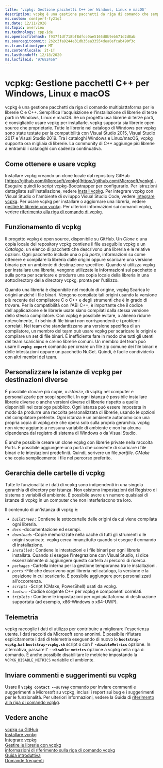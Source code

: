 ```yaml
---
title: 'vcpkg: Gestione pacchetti C++ per Windows, Linux e macOS'
description: vcpkg è una gestione pacchetti da riga di comando che semplifica notevolmente l'acquisizione e l'installazione di librerie C++ Open Source in Windows, macOS e Linux.
ms.custom: contperf-fy21q2
ms.date: 12/11/2020
ms.topic: overview
ms.technology: cpp-ide
ms.openlocfilehash: f937f1df718bf8dfcc0ae5166d8b9eb671d2d8ab
ms.sourcegitcommit: 2b2c3fa9244e31db35ea33554dea0efcab490f3c
ms.translationtype: MT
ms.contentlocale: it-IT
ms.lasthandoff: 12/18/2020
ms.locfileid: "97682466"
---
```

# <a name="vcpkg-a-c-package-manager-for-windows-linux-and-macos"></a>vcpkg: Gestione pacchetti C++ per Windows, Linux e macOS

vcpkg è una gestione pacchetti da riga di comando multipiattaforma per le librerie C e C++. Semplifica l'acquisizione e l'installazione di librerie di terze parti in Windows, Linux e macOS. Se un progetto usa librerie di terze parti, è consigliabile usare vcpkg per installarle. vcpkg supporta sia librerie open source che proprietarie. Tutte le librerie nel catalogo di Windows per vcpkg sono state testate per la compatibilità con Visual Studio 2015, Visual Studio 2017 e Visual Studio 2019. Tra i cataloghi Windows e Linux/macOS, vcpkg supporta ora migliaia di librerie. La community di C++ aggiunge più librerie a entrambi i cataloghi con cadenza continuativa.

## <a name="how-to-get-and-use-vcpkg"></a>Come ottenere e usare vcpkg

Installare vcpkg creando un clone locale dal repository GitHub [https://github.com/Microsoft/vcpkg](https://github.com/Microsoft/vcpkg) . Eseguire quindi lo script vcpkg-Bootstrapper per configurarlo. Per istruzioni dettagliate sull'installazione, vedere [Install vcpkg](install-vcpkg.md). Per integrare vcpkg con Visual Studio o l'ambiente di sviluppo Visual Studio Code, vedere [integrare vcpkg](integrate-vcpkg.md). Per usare vcpkg per installare o aggiornare una libreria, vedere [gestire le librerie con vcpkg](manage-libraries-with-vcpkg.md). Per ulteriori informazioni sui comandi vcpkg, vedere [riferimento alla riga di comando di vcpkg](vcpkg-command-line-reference.md).

## <a name="how-vcpkg-works"></a>Funzionamento di vcpkg

Il progetto vcpkg è open source, disponibile su GitHub. Un *Clone* o una copia locale del repository vcpkg contiene il file eseguibile vcpkg e un *Catalogo*, un elenco di pacchetti che descrivono una libreria e le relative opzioni. Ogni pacchetto include una o più *porte*, informazioni su come ottenere e compilare la libreria dalle origini oppure scaricare una versione binaria per un ambiente di destinazione specifico. Quando si utilizza vcpkg per installare una libreria, vengono utilizzate le informazioni sul pacchetto e sulla porta per scaricare e produrre una copia locale della libreria in una sottodirectory della directory vcpkg, pronta per l'utilizzo.

Quando una libreria è disponibile nel modulo di origine, vcpkg Scarica le origini anziché i file binari. Vengono compilate tali origini usando la versione più recente del compilatore C o C++ e degli strumenti che è in grado di trovare. Per la compatibilità con l'ABI C++, è importante che il codice dell'applicazione e le librerie usate siano compilati dalla stessa versione dello stesso compilatore. Con vcpkg è possibile evitare, o almeno ridurre notevolmente, il rischio di file binari non corrispondenti e i problemi correlati. Nei team che standardizzano una versione specifica di un compilatore, un membro del team può usare vcpkg per scaricare le origini e compilare un set di file binari. È inefficiente fare in modo che tutti gli utenti del team scarichino e creino librerie comuni. Un membro del team può usare il **`vcpkg export`** comando per creare un file zip comune dei file binari e delle intestazioni oppure un pacchetto NuGet. Quindi, è facile condividerlo con altri membri del team.

## <a name="customize-vcpkg-instances-for-different-targets"></a>Personalizzare le istanze di vcpkg per destinazioni diverse

È possibile clonare più copie, o *istanze*, di vcpkg nel computer e personalizzarle per scopi specifici. In ogni istanza è possibile installare librerie diverse o anche versioni diverse di librerie rispetto a quelle disponibili nel catalogo pubblico. Ogni istanza può essere impostata in modo da produrre una raccolta personalizzata di librerie, usando le opzioni del compilatore preferite. Ogni istanza è un ambiente autonomo con una propria copia di vcpkg.exe che opera solo sulla propria gerarchia. vcpkg non viene aggiunto a nessuna variabile di ambiente e non ha alcuna dipendenza dal registro di sistema di Windows o da Visual Studio.

È anche possibile creare un clone vcpkg con librerie private nella raccolta Ports. È possibile aggiungere una porta che consente di scaricare i file binari e le intestazioni predefiniti. Quindi, scrivere un file *portfile. CMake* che copia semplicemente i file nel percorso preferito.

## <a name="the-vcpkg-folder-hierarchy"></a>Gerarchia delle cartelle di vcpkg

Tutte le funzionalità e i dati di vcpkg sono indipendenti in una singola gerarchia di directory per istanza. Non esistono impostazioni del Registro di sistema o variabili di ambiente. È possibile avere un numero qualsiasi di istanze di vcpkg in un computer che non interferiscono tra loro.

Il contenuto di un'istanza di vcpkg è:

- *`buildtrees`* : Contiene le sottocartelle delle origini da cui viene compilata ogni libreria.
- *`docs`* -documentazione ed esempi.
- *`downloads`* -Copie memorizzate nella cache di tutti gli strumenti o le origini scaricate. vcpkg cerca innanzitutto quando si esegue il comando di installazione.
- *`installed`* : Contiene le intestazioni e i file binari per ogni libreria installata. Quando si esegue l'integrazione con Visual Studio, si dice essenzialmente di aggiungere questa cartella ai percorsi di ricerca.
- *`packages`* -Cartella interna per la gestione temporanea tra le installazioni.
- *`ports`* -File che descrivono ogni libreria nel catalogo, la versione e la posizione in cui scaricarlo. È possibile aggiungere port personalizzati all'occorrenza.
- *`scripts`* -Script (CMake, PowerShell) usati da vcpkg.
- *`toolsrc`* -Codice sorgente C++ per vcpkg e componenti correlati.
- *`triplets`* : Contiene le impostazioni per ogni piattaforma di destinazione supportata (ad esempio, x86-Windows o x64-UWP).

## <a name="telemetry"></a>Telemetria

vcpkg raccoglie i dati di utilizzo per contribuire a migliorare l'esperienza utente. I dati raccolti da Microsoft sono anonimi. È possibile rifiutare esplicitamente i dati di telemetria eseguendo di nuovo lo **`bootstrap-vcpkg.bat`** **`bootstrap-vcpkg.sh`** script o con l' **`-disableMetrics`** opzione. In alternativa, passare l' **`--disable-metrics`** opzione a vcpkg nella riga di comando. È anche possibile disabilitare le metriche impostando la `VCPKG_DISABLE_METRICS` variabile di ambiente.

## <a name="send-feedback-about-vcpkg"></a>Inviare commenti e suggerimenti su vcpkg

Usare il **`vcpkg contact --survey`** comando per inviare commenti e suggerimenti a Microsoft su vcpkg, inclusi i report sui bug e i suggerimenti per le funzionalità. Per ulteriori informazioni, vedere la Guida di [riferimento alla riga di comando vcpkg](vcpkg-command-line-reference.md).

## <a name="see-also"></a>Vedere anche

[vcpkg su GitHub](https://github.com/Microsoft/vcpkg)\
[Installare vcpkg](install-vcpkg.md)\
[Integrare vcpkg](integrate-vcpkg.md)\
[Gestire le librerie con vcpkg](manage-libraries-with-vcpkg.md)\
[informazioni di riferimento sulla riga di comando vcpkg](vcpkg-command-line-reference.md)\
[Guida introduttiva](https://github.com/microsoft/vcpkg/blob/master/docs/index.md)\
[Domande frequenti](https://github.com/microsoft/vcpkg/blob/master/docs/about/faq.md)
